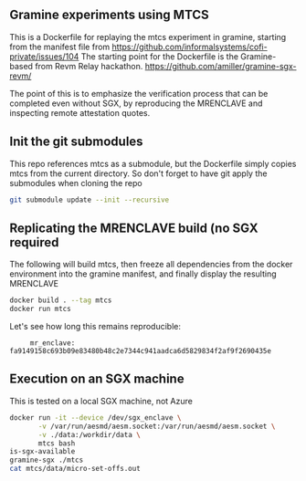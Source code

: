 ## Gramine experiments using MTCS

This is a Dockerfile for replaying the mtcs experiment in gramine, starting from the manifest file from https://github.com/informalsystems/cofi-private/issues/104
The starting point for the Dockerfile is the Gramine-based from Revm Relay hackathon. https://github.com/amiller/gramine-sgx-revm/

The point of this is to emphasize the verification process that can be completed even without SGX, by reproducing the MRENCLAVE and inspecting remote attestation quotes.

## Init the git submodules

This repo references mtcs as a submodule, but the Dockerfile simply copies mtcs from the current directory.
So don't forget to have git apply the submodules when cloning the repo
```bash
git submodule update --init --recursive
```
## Replicating the MRENCLAVE build (no SGX required

The following will build mtcs, then freeze all dependencies from the docker environment into the gramine manifest, and finally display the resulting MRENCLAVE
```bash
docker build . --tag mtcs
docker run mtcs
```

Let's see how long this remains reproducible:
```
     mr_enclave: fa9149158c693b09e83480b48c2e7344c941aadca6d5829834f2af9f2690435e
```

## Execution on an SGX machine

This is tested on a local SGX machine, not Azure

```bash
docker run -it --device /dev/sgx_enclave \
       -v /var/run/aesmd/aesm.socket:/var/run/aesmd/aesm.socket \
       -v ./data:/workdir/data \
       mtcs bash
is-sgx-available
gramine-sgx ./mtcs
cat mtcs/data/micro-set-offs.out
```
